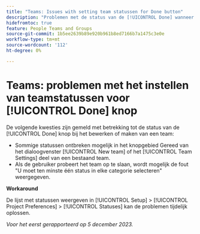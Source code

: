 ```yaml
---
title: "Teams: Issues with setting team statussen for Done button"
description: "Problemen met de status van de [!UICONTROL Done] wanneer u een team bewerkt of maakt. Er is een oplossing beschikbaar."
hidefromtoc: true
feature: People Teams and Groups
source-git-commit: 1b5ee2639b89e920b961b8ed7166b7a1475c3e0e
workflow-type: tm+mt
source-wordcount: '112'
ht-degree: 0%

---
```



# Teams: problemen met het instellen van teamstatussen voor [!UICONTROL Done] knop

De volgende kwesties zijn gemeld met betrekking tot de status van de [!UICONTROL Done] knop bij het bewerken of maken van een team:

* Sommige statussen ontbreken mogelijk in het knopgebied Gereed van het dialoogvenster [!UICONTROL New team] of het [!UICONTROL Team Settings] deel van een bestaand team.
* Als de gebruiker probeert het team op te slaan, wordt mogelijk de fout &quot;U moet ten minste één status in elke categorie selecteren&quot; weergegeven.

**Workaround**

De lijst met statussen weergeven in [!UICONTROL Setup] > [!UICONTROL Project Preferences] > [!UICONTROL Statuses] kan de problemen tijdelijk oplossen.

_Voor het eerst gerapporteerd op 5 december 2023._
